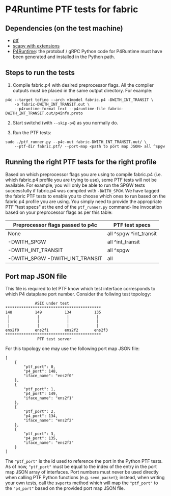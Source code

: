 # P4Runtime PTF tests for fabric

## Dependencies (on the test machine)

- [ptf](https://github.com/p4lang/ptf)
- [scapy with extensions](https://github.com/p4lang/scapy-vxlan)
- [P4Runtime](https://github.com/p4lang/PI#building-p4runtimeproto): the
protobuf / gRPC Python code for P4Runtime must have been generated and installed
in the Python path.

## Steps to run the tests

1. Compile fabric.p4 with desired preprocessor flags. All the compiler outputs
must be placed in the same output directory. For example:

```
p4c --target tofino --arch v1model fabric.p4 -DWITH_INT_TRANSIT \
    -o fabric-DWITH_INT_TRANSIT.out \
    --p4runtime-format text --p4runtime-file fabric-DWITH_INT_TRANSIT.out/p4info.proto
```

2. Start switchd (with `--skip-p4`) as you normally do.

3. Run the PTF tests:

```
sudo ./ptf_runner.py --p4c-out fabric-DWITH_INT_TRANSIT.out/ \
    --ptf-dir fabric.ptf/ --port-map <path to port map JSON> all ^spgw
```

## Running the right PTF tests for the right profile

Based on which preprocessor flags you are using to compile fabric.p4 (i.e. which
fabric.p4 profile you are trying to use), some PTF tests will not be
available. For example, you will only be able to run the SPGW tests successfully
if fabric.p4 was compiled with `-DWITH_SPGW`. We have tagged the fabric PTF
tests to enable you to choose which ones to run based on the fabric.p4 profile
you are using. You simply need to provide the appropriate PTF "test specs" at
the end of the `ptf_runner.py` command-line invocation based on your
preprocessor flags as per this table:

| Preprocessor flags passed to p4c | PTF test specs |
| -------------------------------- | -------------- |
| None | all ^spgw ^int_transit |
| -DWITH_SPGW | all ^int_transit |
| -DWITH_INT_TRANSIT | all ^spgw |
| -DWITH_SPGW -DWITH_INT_TRANSIT | all |

## Port map JSON file

This file is required to let PTF know which test interface corresponds to which
P4 dataplane port number. Consider the follwing test topology:

```
             ASIC under test
******************************************
148          149          134          135
 |            |            |            |
 |            |            |            |
 |            |            |            |
ens2f0       ens2f1       ens2f2       ens2f3
******************************************
              PTF test server
```

For this topology one may use the following port map JSON file:
```
[
    {
        "ptf_port": 0,
        "p4_port": 148,
        "iface_name": "ens2f0"
    },
    {
        "ptf_port": 1,
        "p4_port": 149,
        "iface_name": "ens2f1"
    },
    {
        "ptf_port": 2,
        "p4_port": 134,
        "iface_name": "ens2f2"
    },
    {
        "ptf_port": 3,
        "p4_port": 135,
        "iface_name": "ens2f3"
    }
]
```

The `"ptf_port"` is the id used to reference the port in the Python PTF
tests. As of now, `"ptf_port"` must be equal to the index of the entry in the
port map JSON array of interfaces. Port numbers must never be used directly when
calling PTF Python functions (e.g. `send_packet`); instead, when writing your
own tests, call the `swports` method which will map the `"ptf_port"` to the
`"p4_port"` based on the provided port map JSON file.
